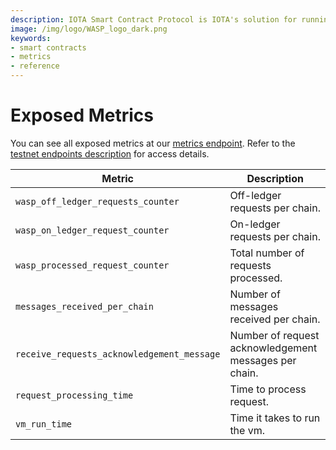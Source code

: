 ```yaml
---
description: IOTA Smart Contract Protocol is IOTA's solution for running smart contracts on top of the IOTA tangle.
image: /img/logo/WASP_logo_dark.png
keywords:
- smart contracts
- metrics
- reference
---
```


# Exposed Metrics

You can see all exposed metrics at our [metrics endpoint](https://wasp.sc.iota.org/metrics). Refer to the [testnet endpoints description](guide/chains_and_nodes/testnet.md#endpoints) for access details.

|Metric                                     |Description
|---                                        |---
|`wasp_off_ledger_requests_counter`         |Off-ledger requests per chain.
|`wasp_on_ledger_request_counter`           |On-ledger requests per chain.
|`wasp_processed_request_counter`           |Total number of requests processed.
|`messages_received_per_chain`              |Number of messages received per chain.
|`receive_requests_acknowledgement_message` |Number of request acknowledgement messages per chain.
|`request_processing_time`                  |Time to process request.
|`vm_run_time`                              |Time it takes to run the vm.